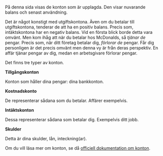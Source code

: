 På denna sida visas de konton som är upplagda. Den visar nuvarande balans och senast användning.

Det är något konstigt med utgiftskontona. Även om du betalar till utgiftskontona, tenderar de att ha en positiv balans. Precis som, intäktskontona har en negativ balans. Vid en första blick borde detta vara omvänt. Men kom ihåg att när du betalar hos McDonalds, så *tjänar de* pengar. Precis som, när ditt företag betalar dig, *förlorar de* pengar. Får dig personligen är det precis omvänt men denna vy är från deras perspektiv. En affär tjänar pengar av dig, medan en arbetsgivare förlorar pengar.

Det finns tre typer av konton.

**Tillgångskonton**

Konton som håller dina pengar: dina bankkonton.

**Kostnadskonto**

De representerar sådana som du betalar. Affärer exempelvis.

**Intäktskonton**

Dessa representerar sådana som betalar dig. Exempelvis ditt jobb.

**Skulder**

Detta är dina skulder, lån, inteckning(ar).

Om du vill läsa mer om konton, se då [officiell dokumentation om konton](https://docs.firefly-iii.org/concepts/accounts).